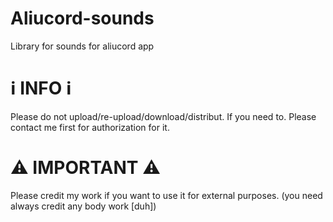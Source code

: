 # Aliucord-sounds
Library for sounds for aliucord app

# ℹ️ INFO ℹ️
Please do not upload/re-upload/download/distribut. If you need to. Please contact me first for authorization for it.

# ⚠️ IMPORTANT ⚠️
Please credit my work if you want to use it for external purposes. (you need always credit any body work [duh])
